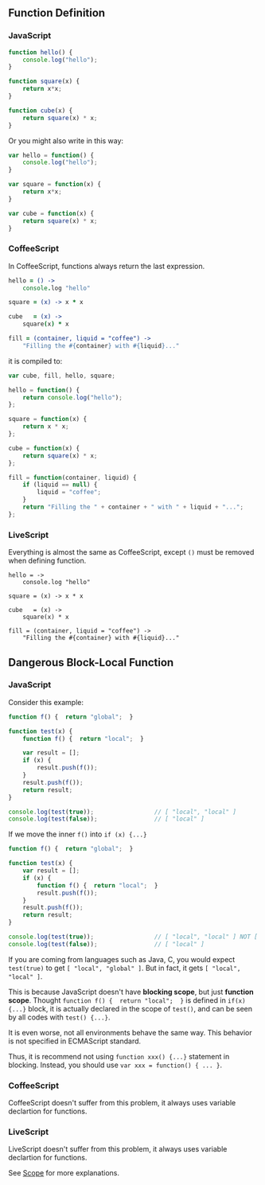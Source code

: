 ## Function Definition
### JavaScript
```javascript
function hello() {
    console.log("hello");
}

function square(x) {
    return x*x;
}

function cube(x) {
    return square(x) * x;
}
```
Or you might also write in this way:
```javascript
var hello = function() {
    console.log("hello");
}

var square = function(x) {
    return x*x;
}

var cube = function(x) {
    return square(x) * x;
}
```

### CoffeeScript
In CoffeeScript, functions always return the last expression.
```coffeescript
hello = () ->
    console.log "hello"

square = (x) -> x * x

cube   = (x) -> 
    square(x) * x

fill = (container, liquid = "coffee") ->
    "Filling the #{container} with #{liquid}..."
```
it is compiled to:
```javascript
var cube, fill, hello, square;

hello = function() {
    return console.log("hello");
};

square = function(x) {
    return x * x;
};

cube = function(x) {
    return square(x) * x;
};

fill = function(container, liquid) {
    if (liquid == null) {
        liquid = "coffee";
    }
    return "Filling the " + container + " with " + liquid + "...";
};
```

### LiveScript
Everything is almost the same as CoffeeScript, except `()` must be removed when defining function.
```livescript
hello = ->
    console.log "hello"

square = (x) -> x * x

cube   = (x) -> 
    square(x) * x

fill = (container, liquid = "coffee") ->
    "Filling the #{container} with #{liquid}..."
```

## Dangerous Block-Local Function

### JavaScript
Consider this example:
```javascript
function f() {  return "global";  }

function test(x) {
    function f() {  return "local";  }

    var result = [];
    if (x) {
        result.push(f());
    }
    result.push(f());
    return result;
}

console.log(test(true));                 // [ "local", "local" ]
console.log(test(false));                // [ "local" ]
```

If we move the inner `f()` into `if (x) {...}`

```javascript
function f() {  return "global";  }

function test(x) {
    var result = [];
    if (x) {
        function f() {  return "local";  }
        result.push(f());
    }
    result.push(f());
    return result;
}

console.log(test(true));                 // [ "local", "local" ] NOT [ "local", "global" ]
console.log(test(false));                // [ "local" ]
```
If you are coming from languages such as Java, C, you would expect `test(true)` to get `[ "local", "global" ]`. But in fact, it gets `[ "local", "local" ]`.

This is because JavaScript doesn't have **blocking scope**, but just **function scope**. Thought `function f() {  return "local";  }` is defined in `if(x) {...}` block, it is actually declared in the scope of `test()`, and can be seen by all codes with `test() {...}`.

It is even worse, not all environments behave the same way. This behavior is not specified in ECMAScript standard.

Thus, it is recommend not using `function xxx() {...}` statement in blocking. Instead, you should use `var xxx = function() { ... }`.

### CoffeeScript
CoffeeScript doesn't suffer from this problem, it always uses variable declartion for functions.

### LiveScript
LiveScript doesn't suffer from this problem, it always uses variable declartion for functions.

See [Scope](..scope) for more explanations.
